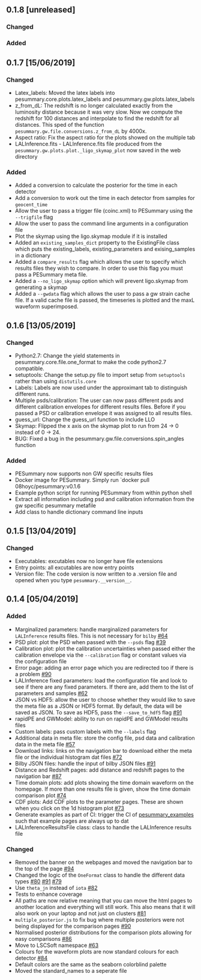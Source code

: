 ## 0.1.8 [unreleased]

### Changed

### Added

## 0.1.7 [15/06/2019]

### Changed
- Latex_labels: Moved the latex labels into pesummary.core.plots.latex_labels
  and pesummary.gw.plots.latex_labels
- z_from_dL: The redshift is no longer calculated exactly from the luminosity
  distance because it was very slow. Now we compute the redshift for 100
  distances and interpolate to find the redshift for all distances. This
  sped of the function `pesummary.gw.file.conversions.z_from_dL` by 4000x.
- Aspect ratio: Fix the aspect ratio for the plots showed on the multiple tab
- LALInference.fits - LALInference.fits file produced from the
  `pesummary.gw.plots.plot._ligo_skymap_plot` now saved in the web directory

### Added
- Added a conversion to calculate the posterior for the time in each detector
- Add a conversion to work out the time in each detector from samples for
  `geocent_time`
- Allow the user to pass a trigger file (coinc.xml) to PESummary using the
  `--trigfile` flag
- Allow the user to pass the command line arguments in a configuration file
- Plot the skymap using the ligo.skymap module if it is installed
- Added an `existing_samples_dict` property to the ExistingFile class which
  puts the existing_labels, existing_parameters and exising_samples in a
  dictionary
- Added a `compare_results` flag which allows the user to specify which results
  files they wish to compare. In order to use this flag you must pass a
  PESummary meta file.
- Added a `--no_ligo_skymap` option which will prevent ligo.skymap from
  generating a skymap
- Added a `--gwdata` flag which allows the user to pass a gw strain cache file.
  If a valid cache file is passed, the timeseries is plotted and the maxL
  waveform superimposed.

## 0.1.6 [13/05/2019]

### Changed
- Python2.7: Change the yield statements in pesummary.core.file.one_format to
  make the code python2.7 compatible.
- setuptools: Change the setup.py file to import setup from `setuptools` rather
  than using `distutils.core`
- Labels: Labels are now used under the approximant tab to distinguish
  different runs.
- Multiple psds/calibration: The user can now pass different psds and different
  calibration envelopes for different results files. Before if you passed a PSD
  or calibration envelope it was assigned to all results files.
- guess_url: Change the guess_url function to include LLO
- Skymap: Flipped the x axis on the skymap plot to run from 24 -> 0 instead of
  0 -> 24.
- BUG: Fixed a bug in the pesummary.gw.file.conversions.spin_angles function 

### Added
- PESummary now supports non GW specific results files
- Docker image for PESummary. Simply run `docker pull 08hoyc/pesummary:v0.1.6
- Example python script for running PESummary from within python shell
- Extract all information including psd and calibration information from the
  gw specific pesummary metafile
- Add class to handle dictionary command line inputs

## 0.1.5 [13/04/2019]

### Changed
- Executables: excutables now no longer have file extensions
- Entry points: all excutables are now entry points
- Version file: The code version is now written to a .version file and opened
  when you type `pesummary.__version__`.

## 0.1.4 [05/04/2019]

### Added
- Marginalized parameters: handle marginalized parameters for `LALInference`
  results files. This is not necessary for `bilby`
  [#64](https://git.ligo.org/lscsoft/pesummary/issues/64)
- PSD plot: plot the PSD when passed with the `--psds` flag
  [#39](https://git.ligo.org/lscsoft/pesummary/issues/39)
- Calibration plot: plot the calibration uncertainties when passed either
  the calibration envelope via the `--calibration` flag or constant values
  via the configuration file
- Error page: adding an error page which you are redirected too if there is a
  problem [#90](https://git.ligo.org/lscsoft/pesummary/issues/90)
- LALInference fixed parameters: load the configuration file and look to see
  if there are any fixed parameters. If there are, add them to the list of
  parameters and samples [#62](https://git.ligo.org/lscsoft/pesummary/issues/62)
- JSON vs HDF5: allow the user to choose whether they would like to save the
  meta file as a JSON or HDF5 format. By default, the data will be saved as
  JSON. To save as HDF5, pass the `--save_to_hdf5` flag
  [#91](https://git.ligo.org/lscsoft/pesummary/issues/91)
- rapidPE and GWModel: ability to run on rapidPE and GWModel results files
- Custom labels: pass custom labels with the `--labels` flag
- Additional data in meta file: store the config file, psd data and
  calibration data in the meta file [#57](https://git.ligo.org/lscsoft/pesummary/issues/57)
- Download links: links on the navigation bar to download either the meta file
  or the individual histogram dat files [#72](https://git.ligo.org/lscsoft/pesummary/issues/72)
- Bilby JSON files: handle the input of bilby JSON files
  [#91](https://git.ligo.org/lscsoft/pesummary/issues/91)
- Distance and Redshift pages: add distance and redshift pages to the
  navigation bar [#87](https://git.ligo.org/lscsoft/pesummary/issues/87)
- Time domain plots: add plots showing the time domain waveform on the
  homepage. If more than one results file is given, show the time domain
  comparison plot [#74](https://git.ligo.org/lscsoft/pesummary/issues/74)
- CDF plots: Add CDF plots to the parameter pages. These are shown when you
  click on the 1d histogram plot [#73](https://git.ligo.org/lscsoft/pesummary/issues/73)
- Generate examples as part of CI: trigger the CI of
  [pesummary_examples](https://git.ligo.org/charlie.hoy/pesummary_examples?nav_source=navbar)
  such that example pages are always up to dat
- LALInferenceResultsFile class: class to handle the LALInference results file


### Changed
- Removed the banner on the webpages and moved the navigation bar to the top of
  the page [#94](https://git.ligo.org/lscsoft/pesummary/issues/94)
- Changed the logic of the `OneFormat` class to handle the different data
  types [#80](https://git.ligo.org/lscsoft/pesummary/issues/80)
  [#91](https://git.ligo.org/lscsoft/pesummary/issues/91)
  [#79](https://git.ligo.org/lscsoft/pesummary/issues/79)
- Use `theta_jn` instead of `iota` [#82](https://git.ligo.org/lscsoft/pesummary/issues/82)
- Tests to enhance coverage
- All paths are now relative meaning that you can move the html pages to
  another location and everything will still work. This also means that it will
  also work on your laptop and not just on clusters
  [#81](https://git.ligo.org/lscsoft/pesummary/issues/81)
- `multiple_posterior.js` to fix bug where multiple posteriors were not being
  displayed for the comparison pages [#90](https://git.ligo.org/lscsoft/pesummary/issues/90)
- Normalised posterior distributions for the comparison plots allowing for easy
  comparisons [#86](https://git.ligo.org/lscsoft/pesummary/issues/86)
- Move to LSCSoft namespace [#63](https://git.ligo.org/lscsoft/pesummary/issues/63)
- Colours for the waveform plots are now standard colours for each detector
  [#84](https://git.ligo.org/lscsoft/pesummary/issues/84)
- Default colors are the same as the seaborn colorblind palette
- Moved the standard_names to a seperate file
